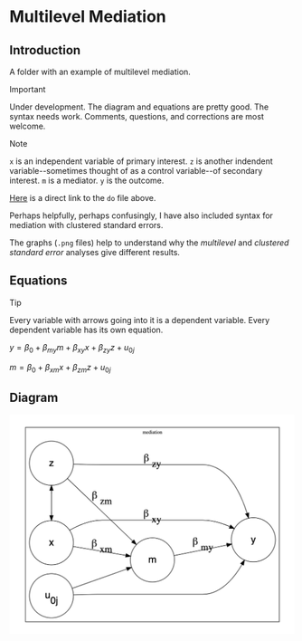 # Multilevel Mediation

## Introduction

A folder with an example of multilevel mediation.

> [!IMPORTANT]  
> Under development. The diagram and equations are pretty good. The syntax needs work. Comments, questions, and corrections are most welcome.

>[!NOTE]
> `x` is an independent variable of primary interest. `z` is another indendent variable--sometimes thought of as a control variable--of secondary interest. `m` is a mediator. `y` is the outcome.

[Here](https://github.com/agrogan1/multilevel/blob/master/multilevel-mediation/multilevel-mediation.do) is a direct link to the `do` file above.

Perhaps helpfully, perhaps confusingly, I have also included syntax for mediation with clustered standard errors.

The graphs (`.png` files) help to understand why the *multilevel* and *clustered standard error* analyses give different results.

## Equations

>[!TIP]
> Every variable with arrows going into it is a dependent variable. Every dependent variable has its own equation.

$y = \beta_0 + \beta_{my} m + \beta_{xy} x + \beta_{zy} z + u_{0j}$

$m = \beta_0 + \beta_{xm} x + \beta_{zm} z + u_{0j}$

## Diagram

![heuristic diagram of multilevel mediation](multilevel-mediation.png)


